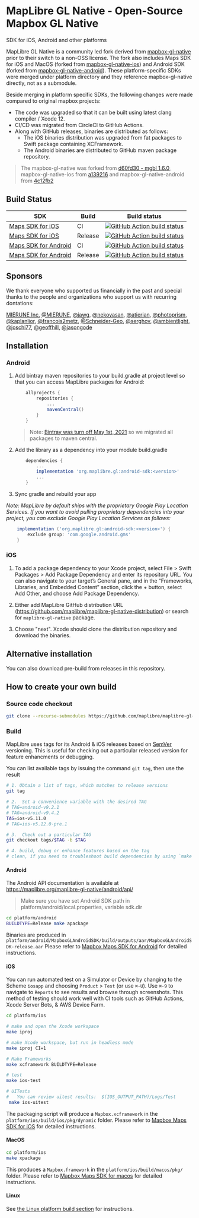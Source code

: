# MapLibre GL Native - Open-Source Mapbox GL Native

SDK for iOS, Android and other platforms

MapLibre GL Native is a community led fork derived from [mapbox-gl-native](https://github.com/mapbox/mapbox-gl-native) prior to their switch to a non-OSS license. The fork also includes Maps SDK for iOS and MacOS (forked from [mapbox-gl-native-ios](https://github.com/mapbox/mapbox-gl-native-ios)) and Android SDK (forked from [mapbox-gl-native-android](https://github.com/mapbox/mapbox-gl-native-android)). These platform-specific SDKs were merged under platform directory and they reference mapbox-gl-native directly, not as a submodule.

Beside merging in platform specific SDKs, the following changes were made compared to original mapbox projects:

* The code was upgraded so that it can be built using latest clang compiler / Xcode 12.
* CI/CD was migrated from CircleCI to GitHub Actions. 
* Along with GitHub releases, binaries are distributed as follows:
    * The iOS binaries distribution was upgraded from fat packages to Swift package containing XCFramework.
    * The Android binaries are distributed to GitHub maven package repository.

> The mapbox-gl-native was forked from [d60fd30 - mgbl 1.6.0](https://github.com/mapbox/mapbox-gl-native/tree/d60fd302b1f6563e7d16952f8855122fdcc85f73), mapbox-gl-native-ios from [a139216](https://github.com/mapbox/mapbox-gl-native-ios/commit/a139216) and mapbox-gl-native-android from [4c12fb2](https://github.com/mapbox/mapbox-gl-native-android/commit/4c12fb2c)
## Build Status

| SDK                                                           | Build   | Build status                                                                                                                                                                                  |
|---------------------------------------------------------------|---------|-----------------------------------------------------------------------------------------------------------------------------------------------------------------------------------------------|
| [Maps SDK for iOS](platform/ios/) | CI      | [![GitHub Action build status](https://github.com/maplibre/maplibre-gl-native/workflows/ios-ci/badge.svg)](https://github.com/maplibre/maplibre-gl-native/workflows/ios-ci)                   |
| [Maps SDK for iOS](platform/ios/) | Release | [![GitHub Action build status](https://github.com/maplibre/maplibre-gl-native/workflows/ios-release/badge.svg)](https://github.com/maplibre/maplibre-gl-native/workflows/ios-release)         |
| [Maps SDK for Android](platform/android/)      | CI      | [![GitHub Action build status](https://github.com/maplibre/maplibre-gl-native/workflows/android-ci/badge.svg)](https://github.com/maplibre/maplibre-gl-native/workflows/android-ci)           |
| [Maps SDK for Android](platform/android/)     | Release | [![GitHub Action build status](https://github.com/maplibre/maplibre-gl-native/workflows/android-release/badge.svg)](https://github.com/maplibre/maplibre-gl-native/workflows/android-release) |


## Sponsors

We thank everyone who supported us financially in the past and special thanks to the people and organizations who support us with recurring dontations:  

[MIERUNE Inc.](https://www.mierune.co.jp/?lang=en) [@MIERUNE](https://github.com/MIERUNE), [@jawg](https://github.com/jawg), [@nekoyasan](https://github.com/nekoyasan), [@atierian](https://github.com/atierian), [@photoprism](https://github.com/photoprism), [@kaplanlior](https://github.com/kaplanlior), [@francois2metz](https://github.com/francois2metz), [@Schneider-Geo](https://github.com/Schneider-Geo), [@serghov](https://github.com/serghov), [@ambientlight](https://github.com/ambientlight), [@joschi77](https://github.com/joschi77), [@geoffhill](https://github.com/geoffhill), [@jasongode](https://github.com/jasongode)

## Installation

### Android

1. Add bintray maven repositories to your build.gradle at project level so that you can access MapLibre packages for Android:

    ```gradle
        allprojects {
            repositories {
                ...
                mavenCentral()                
            }
        }
    ```

   > Note: [Bintray was turn off May 1st, 2021](https://jfrog.com/blog/into-the-sunset-bintray-jcenter-gocenter-and-chartcenter/) so we migrated all packages to maven central.

2. Add the library as a dependency into your module build.gradle

    ```gradle
        dependencies {
            ...
            implementation 'org.maplibre.gl:android-sdk:<version>'
            ...
        }
    ```

3. Sync gradle and rebuild your app

*Note: MapLibre by default ships with the proprietary Google Play Location Services. If you want to avoid pulling proprietary dependencies into your project, you can exclude Google Play Location Services as follows:*
```gradle
    implementation ('org.maplibre.gl:android-sdk:<version>') {
        exclude group: 'com.google.android.gms'
    }
```

### iOS

1. To add a package dependency to your Xcode project, select File > Swift Packages > Add Package Dependency and enter its repository URL. You can also navigate to your target’s General pane, and in the “Frameworks, Libraries, and Embedded Content” section, click the + button, select Add Other, and choose Add Package Dependency.

2. Either add MapLibre GitHub distribution URL (https://github.com/maplibre/maplibre-gl-native-distribution) or search for `maplibre-gl-native` package.

3. Choose "next". Xcode should clone the distribution repository and download the binaries.

## Alternative installation

You can also download pre-build from releases in this repository.

## How to create your own build

### Source code checkout

```bash
git clone --recurse-submodules https://github.com/maplibre/maplibre-gl-native.git
```

### Build

MapLibre uses tags for its Android & iOS releases based on [SemVer](https://semver.org) versioning.  This is useful for checking out a particular released version for feature enhancments or debugging.

You can list available tags by issuing the command `git tag`, then use the result

```bash
# 1. Obtain a list of tags, which matches to release versions
git tag

# 2.  Set a convenience variable with the desired TAG
# TAG=android-v9.2.1
# TAG=android-v9.4.2
TAG=ios-v5.11.0
# TAG=ios-v5.12.0-pre.1

# 3.  Check out a particular TAG
git checkout tags/$TAG -b $TAG

# 4. build, debug or enhance features based on the tag
# clean, if you need to troubleshoot build dependencies by using `make clean`
```

#### Android

The Android API documentation is available at https://maplibre.org/maplibre-gl-native/android/api/

> Make sure you have set Android SDK path in platform/android/local.properties, variable sdk.dir

```bash
cd platform/android
BUILDTYPE=Release make apackage
```

Binaries are produced in `platform/android/MapboxGLAndroidSDK/build/outputs/aar/MapboxGLAndroidSDK-release.aar`
Please refer to [Mapbox Maps SDK for Android](platform/android/) for detailed instructions.

#### iOS

You can run automated test on a Simulator or Device by changing to the Scheme `iosapp` and choosing `Product` > `Test` (or use `⌘-U`).  Use `⌘-9` to navigate to `Reports` to see results and browse through screenshots.  This method of testing should work well with CI tools such as GitHub Actions, Xcode Server Bots, & AWS Device Farm.

```bash
cd platform/ios

# make and open the Xcode workspace
make iproj

# make Xcode workspace, but run in headless mode
make iproj CI=1

# Make Frameworks
make xcframework BUILDTYPE=Release

# test
make ios-test

# UITests
#   You can review uitest results:  $(IOS_OUTPUT_PATH)/Logs/Test
 make ios-uitest
```

The packaging script will produce a `Mapbox.xcframework` in the  `platform/ios/build/ios/pkg/dynamic` folder.
Please refer to [Mapbox Maps SDK for iOS](platform/ios/platform/ios/) for detailed instructions.


#### MacOS

```bash
cd platform/ios
make xpackage
```

This produces a `Mapbox.framework` in the `platform/ios/build/macos/pkg/` folder.
Please refer to [Mapbox Maps SDK for macos](platform/ios/platform/macos/) for detailed instructions.

#### Linux

See [the Linux platform build section](platform/linux/) for instructions.
